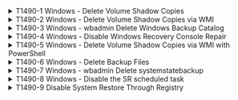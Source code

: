 <details>
<summary>T1490-1 Windows - Delete Volume Shadow Copies
</summary>
<pre>$ NA </pre>
</details>
<details>
<summary>T1490-2 Windows - Delete Volume Shadow Copies via WMI
</summary>
<pre>$ NA </pre>
</details>
<details>
<summary>T1490-3 Windows - wbadmin Delete Windows Backup Catalog
</summary>
<pre>$ NA </pre>
</details>
<details>
<summary>T1490-4 Windows - Disable Windows Recovery Console Repair
</summary>
<pre>$ NA </pre>
</details>
<details>
<summary>T1490-5 Windows - Delete Volume Shadow Copies via WMI with PowerShell
</summary>
<pre>$ NA </pre>
</details>
<details>
<summary>T1490-6 Windows - Delete Backup Files
</summary>
<pre>$ NA </pre>
</details>
<details>
<summary>T1490-7 Windows - wbadmin Delete systemstatebackup
</summary>
<pre>$ NA </pre>
</details>
<details>
<summary>T1490-8 Windows - Disable the SR scheduled task
</summary>
<pre>$ NA </pre>
</details>
<details>
<summary>T1490-9 Disable System Restore Through Registry
</summary>
<pre>$ NA </pre>
</details>
